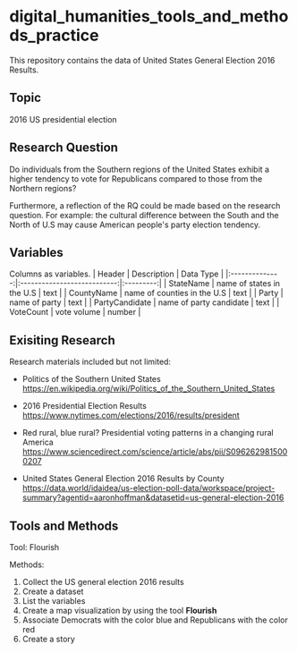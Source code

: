 # digital_humanities_tools_and_methods_practice
This repository contains the data of United States General Election 2016 Results.

## Topic
2016 US presidential election

## Research Question
Do individuals from the Southern regions of the United States exhibit a higher tendency to vote for Republicans compared to those from the Northern regions?

Furthermore, a reflection of the RQ could be made based on the research question. For example: the cultural difference between the South and the North of U.S may cause American people's party election tendency.

## Variables
Columns as variables.
|     Header     |         Description         | Data Type |
|:--------------:|:---------------------------:|:---------:|
|    StateName   |  name of states in the U.S  |    text   |
|   CountyName   | name of counties in the U.S |    text   |
|      Party     |        name of party        |    text   |
| PartyCandidate |   name of party candidate   |    text   |
|    VoteCount   |         vote volume         |   number  |

## Exisiting Research
Research materials included but not limited:
- Politics of the Southern United States
  https://en.wikipedia.org/wiki/Politics_of_the_Southern_United_States
* 2016 Presidential Election Results
https://www.nytimes.com/elections/2016/results/president
+ Red rural, blue rural? Presidential voting patterns in a changing rural America
https://www.sciencedirect.com/science/article/abs/pii/S0962629815000207
- United States General Election 2016 Results by County
https://data.world/idaidea/us-election-poll-data/workspace/project-summary?agentid=aaronhoffman&datasetid=us-general-election-2016

## Tools and Methods
Tool: Flourish

Methods: 
1. Collect the US general election 2016 results
1. Create a dataset
1. List the variables
1. Create a map visualization by using the tool **Flourish**
1. Associate Democrats with the color blue and Republicans with the color red
1. Create a story
